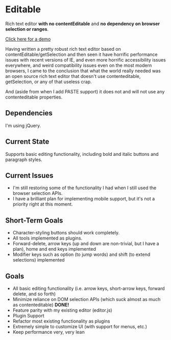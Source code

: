 # Editable

Rich text editor **with no contentEditable** and **no dependency on browser selection or ranges**.

<a href="https://cdn.rawgit.com/tonioloewald/editor2/master/index.html">Click here for a demo</a>

Having written a pretty robust rich text editor based on contentEditable/getSelection and then seen it have horrific 
performance issues with recent versions of IE, and even more horrific accessibility issues everywhere, and weird
compatibility issues even on the most modern browsers, I came to the conclusion that what the world really needed
was an open source rich text editor that doesn't use contenteditable, getSelection, or any of that useless crap.

And (aside from when I add PASTE support) it does not and will not use any contenteditable properties.

## Dependencies

I'm using jQuery.

## Current State

Supports basic editing functionality, including bold and italic buttons and paragraph styles.

## Current Issues

* I'm still restoring some of the functionality I had when I still used the browser selection APIs.
* I have a brilliant plan for implementing mobile support, but it's not a priority right at this moment.

## Short-Term Goals

* Character-styling buttons should work completely.
* All tools implemented as plugins.
* Forward-delete, arrow keys (up and down are non-trivial, but I have a plan), home and end keys implemented
* Modifier keys such as option (to jump words) and shift (to extend selections) implemented

## Goals

* All basic editing functionality (i.e. arrow keys, short-arrow keys, forward delete, and so forth)
* Minimize reliance on DOM selection APIs (which suck almost as much as contenteditable) **DONE!**
* Feature parity with my existing editor (editor.js)
* Plugin Support
* Refactor most existing functionality as plugins
* Extremely simple to customize UI (with support for menus, etc.)
* Keep performance very, very lean
